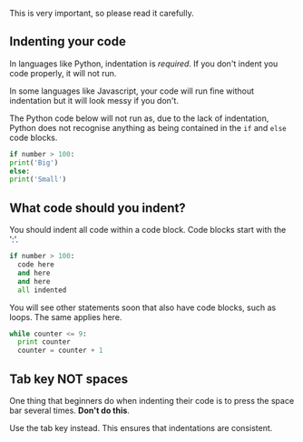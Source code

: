 This is very important, so please read it carefully.

## Indenting your code
In languages like Python, indentation is *required*. If you don't indent you code properly, it will not run.

In some languages like Javascript, your code will run fine without indentation but it will look messy if you don't.

The Python code below will not run as, due to the lack of indentation, Python does not recognise anything as being contained in the `if` and `else` code blocks.

```python
if number > 100:
print('Big')
else:
print('Small')
```

## What code should you indent?
You should indent all code within a code block. Code blocks start with the ':'.

```python
if number > 100:
  code here
  and here
  and here
  all indented
```

You will see other statements soon that also have code blocks, such as loops. The same applies here.

```python
while counter <= 9:
  print counter
  counter = counter + 1
```

## Tab key NOT spaces
One thing that beginners do when indenting their code is to press the space bar several times. **Don't do this**.

Use the tab key instead. This ensures that indentations are consistent.
